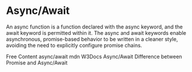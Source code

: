 # Async/Await

An async function is a function declared with the async keyword, and the await keyword is permitted within it. The async and await keywords enable asynchronous, promise-based behavior to be written in a cleaner style, avoiding the need to explicitly configure promise chains.

<ResourceGroupTitle>Free Content</ResourceGroupTitle>
<BadgeLink colorScheme='yellow' badgeText='Read' href='https://developer.mozilla.org/en-US/docs/Web/JavaScript/Reference/Statements/async_function'>async/await mdn</BadgeLink>
<BadgeLink colorScheme='yellow' badgeText='Read' href='https://www.w3docs.com/learn-javascript/async-await.html'>W3Docs Async/Await</BadgeLink>
<BadgeLink colorScheme='yellow' badgeText='Read' href='https://www.geeksforgeeks.org/difference-between-promise-and-async-await-in-node-js/'>Difference between Promise and Async/Await</BadgeLink>

